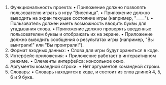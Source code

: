1. Функциональность проекта:
• Приложение должно позволять пользователю играть в игру "Виселица".
• Приложение должно выводить на экран текущее состояние игры (например, "____").
• Пользователь должен иметь возможность вводить буквы для угадывания слова.
• Приложение должно проверять введенные пользователем буквы и отображать их на экране.
• Приложение должно выводить сообщения о результатах игры (например, "Вы выиграли!" или "Вы проиграли!").
2. Формат входных данных:
• Слова для игры будут храниться в коде.
3. Интерфейс приложения:
• Приложение работает в интерактивном режиме.
• Элементы интерфейса: консольное окно.
4. Аргументы командной строки:
• Нет аргументов командной строки.
5. Словарь:
• Словарь находится в коде, и состоит из слов длиной 4, 5, 6 и 9 букв.

